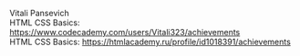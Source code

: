 Vitali Pansevich  
HTML CSS Basics: https://www.codecademy.com/users/Vitali323/achievements  
HTML CSS Basics: https://htmlacademy.ru/profile/id1018391/achievements